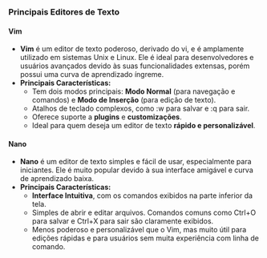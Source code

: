 ### Principais Editores de Texto

#### Vim

- **Vim** é um editor de texto poderoso, derivado do vi, e é amplamente utilizado em sistemas Unix e Linux. Ele é ideal para desenvolvedores e usuários avançados devido às suas funcionalidades extensas, porém possui uma curva de aprendizado íngreme.
- **Principais Características:**
  - Tem dois modos principais: **Modo Normal** (para navegação e comandos) e **Modo de Inserção** (para edição de texto).
  - Atalhos de teclado complexos, como :w para salvar e :q para sair.
  - Oferece suporte a **plugins** e **customizações**.
  - Ideal para quem deseja um editor de texto **rápido e personalizável**.


#### Nano

- **Nano** é um editor de texto simples e fácil de usar, especialmente para iniciantes. Ele é muito popular devido à sua interface amigável e curva de aprendizado baixa.
- **Principais Características:**
  - **Interface Intuitiva**, com os comandos exibidos na parte inferior da tela.
  - Simples de abrir e editar arquivos. Comandos comuns como Ctrl+O para salvar e Ctrl+X para sair são claramente exibidos.
  - Menos poderoso e personalizável que o Vim, mas muito útil para edições rápidas e para usuários sem muita experiência com linha de comando.


